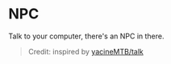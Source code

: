 # NPC

Talk to your computer, there's an NPC in there.

> Credit: inspired by [yacineMTB/talk](https://github.com/yacineMTB/talk)
